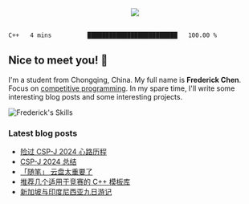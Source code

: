 <div align="center">
  <img src="https://profile-counter.glitch.me/FrederickAsYou/count.svg"/>
</div>

<br />

<!--START_SECTION:waka-->

```txt
C++   4 mins          █████████████████████████   100.00 %
```

<!--END_SECTION:waka-->

## Nice to meet you! :wave:

I'm a student from Chongqing, China. My full name is **Frederick Chen**. Focus on [competitive programming](https://en.wikipedia.org/wiki/Competitive_programming). In my spare time, I'll write some interesting blog posts and some interesting projects.

![Frederick's Skills](https://skillicons.dev/icons?perline=14&i=apple,astro,bash,cpp,cloudflare,codepen,css,discord,docker,dotnet,figma,git,github,githubactions,html,js,latex,md,mastodon,mongodb,nextjs,nodejs,notion,npm,ps,pnpm,postgres,powershell,pycharm,py,react,svg,twitter,ts,ubuntu,vercel,vite,vscode,workers,yarn)

### Latest blog posts

<!-- BLOG-POST-LIST:START -->
- [险过 CSP-J 2024 心路历程](https://blog.setbun.com/p/20241005.html)
- [CSP-J 2024 总结](https://blog.setbun.com/p/20240921.html)
- [「随笔」 云盘太重要了](https://blog.setbun.com/p/20240828.html)
- [推荐几个适用于竞赛的 C++ 模板库](https://blog.setbun.com/p/20240820.html)
- [新加坡与印度尼西亚九日游记](https://blog.setbun.com/p/20240819.html)
<!-- BLOG-POST-LIST:END -->
 
